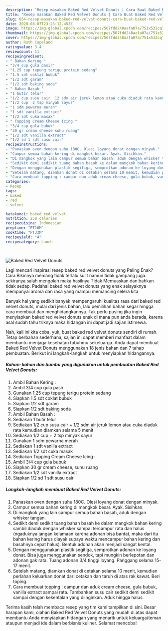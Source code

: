 ```yaml
---
description: "Resep masakan Baked Red Velvet Donuts | Cara Buat Baked Red Velvet Donuts Yang Enak Banget"
title: "Resep masakan Baked Red Velvet Donuts | Cara Buat Baked Red Velvet Donuts Yang Enak Banget"
slug: 654-resep-masakan-baked-red-velvet-donuts-cara-buat-baked-red-velvet-donuts-yang-enak-banget
date: 2020-08-07T23:23:12.453Z
image: https://img-global.cpcdn.com/recipes/507fdd248aafa07a/751x532cq70/baked-red-velvet-donuts-foto-resep-utama.jpg
thumbnail: https://img-global.cpcdn.com/recipes/507fdd248aafa07a/751x532cq70/baked-red-velvet-donuts-foto-resep-utama.jpg
cover: https://img-global.cpcdn.com/recipes/507fdd248aafa07a/751x532cq70/baked-red-velvet-donuts-foto-resep-utama.jpg
author: Ruth Copeland
ratingvalue: 3.4
reviewcount: 11
recipeingredient:
- " Bahan Kering "
- "3/4 cup gula pasir"
- "1.25 cup tepung terigu protein sedang"
- "1.5 sdt coklat bubuk"
- "1/2 sdt garam"
- "1/2 sdt baking soda"
- " Bahan Basah "
- "1 butir telur"
- "1/2 cup susu cair  12 sdm air jeruk lemon atau cuka diaduk rata kemudian diamkan selama 5 menit"
- "1/2 cup  2 tsp minyak sayur"
- "1 sdm pewarna merah"
- "1 sdt vanilla extract"
- "1/2 sdt cuka masak"
- " Topping Cream Cheese Icing "
- "3/4 cup gula bubuk"
- "30 gr cream cheese suhu ruang"
- "1/2 sdt vanilla extract"
- "1/2 sd 1 sdt susu cair"
recipeinstructions:
- "Panaskan oven dengan suhu 180C. Olesi loyang donat dengan minyak."
- "Campur semua bahan kering di mangkok besar. Ayak. Sisihkan."
- "Di mangkok yang lain campur semua bahan basah, aduk dengan whisker tangan."
- "Sedikit demi sedikit tuang bahan basah ke dalam mangkok bahan kering sambil diaduk dengan whisker sampai tercampur rata dan halus (ngaduknya jangan kelamaan karena adonan bisa bantat, maka dari itu bahan kering harus diayak supaya waktu mencampur bahan kering dan basahnya cepat halus). Bentuk adonan akan menjadi sangat kental."
- "Dengan menggunakan plastik segitiga, semprotkan adonan ke loyang donat. Bisa juga menggunakan sendok, tapi mungkin berlepotan dan adonan gak rata. Tuang adonan 3/4 tinggi loyang. Panggang selama 15-17 menit."
- "Setelah matang, diamkan donat di cetakan selama 10 menit, kemudian perlahan keluarkan donat dari cetakan dan taruh di atas rak kawat. Beri toping."
- "Cara membuat topping : campur dan aduk cream cheese, gula bubuk, vanilla extract sampai rata. Tambahkan susu cair sedikit demi sedikit sampai dengan kekentalan yang diinginkan. Aduk hingga halus."
categories:
- Resep
tags:
- baked
- red
- velvet

katakunci: baked red velvet 
nutrition: 258 calories
recipecuisine: Indonesian
preptime: "PT16M"
cooktime: "PT33M"
recipeyield: "4"
recipecategory: Lunch

---
```



![Baked Red Velvet Donuts](https://img-global.cpcdn.com/recipes/507fdd248aafa07a/751x532cq70/baked-red-velvet-donuts-foto-resep-utama.jpg)

Lagi mencari inspirasi resep baked red velvet donuts yang Paling Enak? Cara Bikinnya memang tidak terlalu sulit namun tidak gampang juga. sekiranya salah mengolah maka hasilnya Tidak Memuaskan dan bahkan tidak sedap. Padahal baked red velvet donuts yang enak selayaknya mempunyai aroma dan rasa yang mampu memancing selera kita.



Banyak hal yang sedikit banyak mempengaruhi kualitas rasa dari baked red velvet donuts, mulai dari jenis bahan, lalu pemilihan bahan segar hingga cara membuat dan menghidangkannya. Tak perlu pusing jika ingin menyiapkan baked red velvet donuts enak di mana pun anda berada, karena asal sudah tahu triknya maka hidangan ini dapat jadi sajian istimewa.


Nah, kali ini kita coba, yuk, buat baked red velvet donuts sendiri di rumah. Tetap berbahan sederhana, sajian ini dapat memberi manfaat dalam membantu menjaga kesehatan tubuhmu sekeluarga. Anda dapat membuat Baked Red Velvet Donuts menggunakan 18 jenis bahan dan 7 tahap pembuatan. Berikut ini langkah-langkah untuk menyiapkan hidangannya.

<!--inarticleads1-->

##### Bahan-bahan dan bumbu yang digunakan untuk pembuatan Baked Red Velvet Donuts:

1. Ambil  Bahan Kering :
1. Ambil 3/4 cup gula pasir
1. Gunakan 1.25 cup tepung terigu protein sedang
1. Siapkan 1.5 sdt coklat bubuk
1. Siapkan 1/2 sdt garam
1. Siapkan 1/2 sdt baking soda
1. Ambil  Bahan Basah :
1. Sediakan 1 butir telur
1. Sediakan 1/2 cup susu cair + 1/2 sdm air jeruk lemon atau cuka diaduk rata kemudian diamkan selama 5 menit
1. Sediakan 1/2 cup + 2 tsp minyak sayur
1. Gunakan 1 sdm pewarna merah
1. Sediakan 1 sdt vanilla extract
1. Sediakan 1/2 sdt cuka masak
1. Sediakan  Topping Cream Cheese Icing :
1. Ambil 3/4 cup gula bubuk
1. Siapkan 30 gr cream cheese, suhu ruang
1. Sediakan 1/2 sdt vanilla extract
1. Siapkan 1/2 sd 1 sdt susu cair




<!--inarticleads2-->

##### Langkah-langkah membuat Baked Red Velvet Donuts:

1. Panaskan oven dengan suhu 180C. Olesi loyang donat dengan minyak.
1. Campur semua bahan kering di mangkok besar. Ayak. Sisihkan.
1. Di mangkok yang lain campur semua bahan basah, aduk dengan whisker tangan.
1. Sedikit demi sedikit tuang bahan basah ke dalam mangkok bahan kering sambil diaduk dengan whisker sampai tercampur rata dan halus (ngaduknya jangan kelamaan karena adonan bisa bantat, maka dari itu bahan kering harus diayak supaya waktu mencampur bahan kering dan basahnya cepat halus). Bentuk adonan akan menjadi sangat kental.
1. Dengan menggunakan plastik segitiga, semprotkan adonan ke loyang donat. Bisa juga menggunakan sendok, tapi mungkin berlepotan dan adonan gak rata. Tuang adonan 3/4 tinggi loyang. Panggang selama 15-17 menit.
1. Setelah matang, diamkan donat di cetakan selama 10 menit, kemudian perlahan keluarkan donat dari cetakan dan taruh di atas rak kawat. Beri toping.
1. Cara membuat topping : campur dan aduk cream cheese, gula bubuk, vanilla extract sampai rata. Tambahkan susu cair sedikit demi sedikit sampai dengan kekentalan yang diinginkan. Aduk hingga halus.




Terima kasih telah membaca resep yang tim kami tampilkan di sini. Besar harapan kami, olahan Baked Red Velvet Donuts yang mudah di atas dapat membantu Anda menyiapkan hidangan yang menarik untuk keluarga/teman ataupun menjadi ide dalam berbisnis kuliner. Selamat mencoba!
